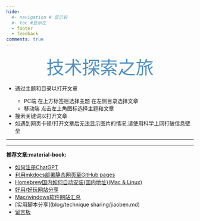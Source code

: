 ```yaml
---
hide:
  #- navigation # 显示右
  #- toc #显示左
  - footer
  - feedback
comments: true
---
```



 <center><font  color= #518FC1 size=7 >技术探索之旅</font></center>

<center>
<font  color= #608DBD>
<p id="hitokoto">
  <a href="#" id="hitokoto_text"></a>
</p>
<!-- 本例不能添加链接内容，放在此处只是因为此接口比较方便，也许能够解决大部分的需求-->
<script>
  fetch('https://v1.hitokoto.cn')
    .then(response => response.json())
    .then(data => {
      const hitokoto = document.querySelector('#hitokoto_text')
      hitokoto.href = `https://hitokoto.cn/?uuid=${data.uuid}`
      hitokoto.innerText = data.hitokoto
    })
    .catch(console.error)
</script>
</font>
</center>

<!-- ???+Note "$e^{i \pi}+1=0$ :octicons-heart-fill-24:{ .heart }" 
    - 只分享好玩有趣的东西~
    - 通过主题和目录以打开文章  
        - PC端 在上方标签栏选择主题 在左侧目录选择文章
        - 移动端 点击左上角图标选择主题和文章   

    - 搜索关键词以打开文章
    - 如遇到打开文章后无法显示图片的情况,请使用科学上网 -->
<!-- <link rel="stylesheet" href="https://cdn.staticfile.org/font-awesome/4.7.0/css/font-awesome.css"> -->

<div id="rcorners2">
<div id="rcorners1">
<!-- <i class="fa fa-calendar" style="font-size:100"></i> -->
<body>
    <font  color= #608DBD>
    <p class="p1"></p>
    <script>
        
        //格式：2020年04月12日 10:20:00 星期二
        function format(newDate) {
            var day = newDate.getDay()
            var y = newDate.getFullYear()
            var m = (newDate.getMonth() + 1) < 10 ? "0" + (newDate.getMonth() + 1) : (newDate.getMonth() + 1)
            var d = newDate.getDate() < 10 ? "0" + newDate.getDate() : newDate.getDate()
            var h = newDate.getHours() < 10 ? "0" + newDate.getHours() : newDate.getHours()
            var min = newDate.getMinutes() < 10 ? "0" + newDate.getMinutes() : newDate.getMinutes()
            var s = newDate.getSeconds() < 10 ? "0" + newDate.getSeconds() : newDate.getSeconds()
 
            var dict = {
                1: "一",
                2: "二",
                3: "三",
                4: "四",
                5: "五",
                6: "六",
                0: "天",
            }
            //var week=["日","一","二","三","四","五","六"]
            return y + "年" + m + "月" + d + "日" + h + ":" + min + ":" + s + " 星期" + dict[day]
        }
        
        var timerId = setInterval(function(){
            var newDate = new Date()
          document.querySelector(".p1").textContent = format(newDate)
        },1000)
        
  </script>
  </font>
</body>
<!-- <b><span id="time"></span></b> -->

</div>
<ul>
  <li>通过主题和目录以打开文章</li>
      <ul>
        <li>PC端 在上方标签栏选择主题 在左侧目录选择文章</li>
        <li>移动端 点击左上角图标选择主题和文章</li>
      </ul>
  <li>搜索关键词以打开文章</li>
  <li>如遇到网页卡顿/打开文章后无法显示图片的情况,请使用科学上网打破信息壁垒</li>
</ul>

</div>
  

***  
***  


<strong>推荐文章:material-book:</strong>

  - [如何注册ChatGPT](develop/ChatGPT.md)
  - [利用mkdocs部署静态网页至GitHub pages](blog/Mkdocs/mkdocs1.md)
  - [Homebrew国内如何自动安装(国内地址)(Mac & Linux)](blog/Mac/homebrew.md)
  - [好用/好玩网站分享](blog/Webplay.md)
  - [Mac/windows软件网站汇总](blog/macsoft.md)
  - [实用脚本分享](blog/technique sharing/jiaoben.md)
  - [留言板](waline.md)



[^Knowing-that-loving-you-has-no-ending]:太阳总是能温暖向日葵


<head>
<!-- Start of Howxm client code snippet -->
<script>
function _howxm(){_howxmQueue.push(arguments)}
window._howxmQueue=window._howxmQueue||[];
_howxm('setAppID','14429fca-cac1-4551-a472-b046a96ebb75');
(function(){var scriptId='howxm_script';
if(!document.getElementById(scriptId)){
var e=document.createElement('script'),
t=document.getElementsByTagName('script')[0];
e.setAttribute('id',scriptId);
e.type='text/javascript';e.async=!0;
e.src='https://static.howxm.com/sdk.js';
t.parentNode.insertBefore(e,t)}})();
</script>
<!-- End of Howxm client code snippet -->
</head>